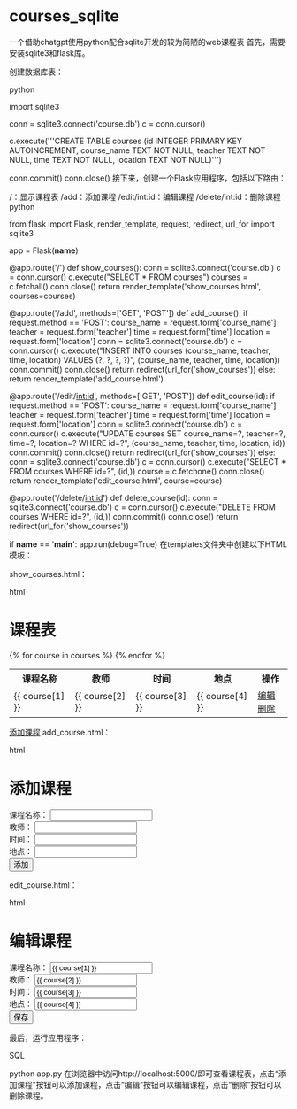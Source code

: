 # courses_sqlite
一个借助chatgpt使用python配合sqlite开发的较为简陋的web课程表
首先，需要安装sqlite3和flask库。

创建数据库表：

python

import sqlite3

conn = sqlite3.connect('course.db')
c = conn.cursor()

c.execute('''CREATE TABLE courses
             (id INTEGER PRIMARY KEY AUTOINCREMENT,
             course_name TEXT NOT NULL,
             teacher TEXT NOT NULL,
             time TEXT NOT NULL,
             location TEXT NOT NULL)''')

conn.commit()
conn.close()
接下来，创建一个Flask应用程序，包括以下路由：

/：显示课程表
/add：添加课程
/edit/int:id：编辑课程
/delete/int:id：删除课程
python

from flask import Flask, render_template, request, redirect, url_for
import sqlite3

app = Flask(__name__)

@app.route('/')
def show_courses():
    conn = sqlite3.connect('course.db')
    c = conn.cursor()
    c.execute("SELECT * FROM courses")
    courses = c.fetchall()
    conn.close()
    return render_template('show_courses.html', courses=courses)

@app.route('/add', methods=['GET', 'POST'])
def add_course():
    if request.method == 'POST':
        course_name = request.form['course_name']
        teacher = request.form['teacher']
        time = request.form['time']
        location = request.form['location']
        conn = sqlite3.connect('course.db')
        c = conn.cursor()
        c.execute("INSERT INTO courses (course_name, teacher, time, location) VALUES (?, ?, ?, ?)",
                  (course_name, teacher, time, location))
        conn.commit()
        conn.close()
        return redirect(url_for('show_courses'))
    else:
        return render_template('add_course.html')

@app.route('/edit/<int:id>', methods=['GET', 'POST'])
def edit_course(id):
    if request.method == 'POST':
        course_name = request.form['course_name']
        teacher = request.form['teacher']
        time = request.form['time']
        location = request.form['location']
        conn = sqlite3.connect('course.db')
        c = conn.cursor()
        c.execute("UPDATE courses SET course_name=?, teacher=?, time=?, location=? WHERE id=?",
                  (course_name, teacher, time, location, id))
        conn.commit()
        conn.close()
        return redirect(url_for('show_courses'))
    else:
        conn = sqlite3.connect('course.db')
        c = conn.cursor()
        c.execute("SELECT * FROM courses WHERE id=?", (id,))
        course = c.fetchone()
        conn.close()
        return render_template('edit_course.html', course=course)

@app.route('/delete/<int:id>')
def delete_course(id):
    conn = sqlite3.connect('course.db')
    c = conn.cursor()
    c.execute("DELETE FROM courses WHERE id=?", (id,))
    conn.commit()
    conn.close()
    return redirect(url_for('show_courses'))

if __name__ == '__main__':
    app.run(debug=True)
在templates文件夹中创建以下HTML模板：

show_courses.html：

html

<!DOCTYPE html>
<html>
<head>
    <title>课程表</title>
</head>
<body>
    <h1>课程表</h1>
    <table>
        <tr>
            <th>课程名称</th>
            <th>教师</th>
            <th>时间</th>
            <th>地点</th>
            <th>操作</th>
        </tr>
        {% for course in courses %}
        <tr>
            <td>{{ course[1] }}</td>
            <td>{{ course[2] }}</td>
            <td>{{ course[3] }}</td>
            <td>{{ course[4] }}</td>
            <td>
                <a href="{{ url_for('edit_course', id=course[0]) }}">编辑</a>
                <a href="{{ url_for('delete_course', id=course[0]) }}">删除</a>
            </td>
        </tr>
        {% endfor %}
    </table>
    <a href="{{ url_for('add_course') }}">添加课程</a>
</body>
</html>
add_course.html：

html

<!DOCTYPE html>
<html>
<head>
    <title>添加课程</title>
</head>
<body>
    <h1>添加课程</h1>
    <form method="post">
        <label>课程名称：</label>
        <input type="text" name="course_name"><br>
        <label>教师：</label>
        <input type="text" name="teacher"><br>
        <label>时间：</label>
        <input type="text" name="time"><br>
        <label>地点：</label>
        <input type="text" name="location"><br>
        <input type="submit" value="添加">
    </form>
</body>
</html>
edit_course.html：

html

<!DOCTYPE html>
<html>
<head>
    <title>编辑课程</title>
</head>
<body>
    <h1>编辑课程</h1>
    <form method="post">
        <label>课程名称：</label>
        <input type="text" name="course_name" value="{{ course[1] }}"><br>
        <label>教师：</label>
        <input type="text" name="teacher" value="{{ course[2] }}"><br>
        <label>时间：</label>
        <input type="text" name="time" value="{{ course[3] }}"><br>
        <label>地点：</label>
        <input type="text" name="location" value="{{ course[4] }}"><br>
        <input type="submit" value="保存">
    </form>
</body>
</html>
最后，运行应用程序：

SQL

python app.py
在浏览器中访问http://localhost:5000/即可查看课程表，点击“添加课程”按钮可以添加课程，点击“编辑”按钮可以编辑课程，点击“删除”按钮可以删除课程。
